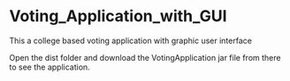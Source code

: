 # Voting_Application_with_GUI


This a college based voting application with graphic user interface

Open the dist folder and download the VotingApplication jar file from there to see the application.


